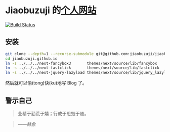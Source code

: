 # Jiaobuzuji 的[个人网站](https://jiaobuzuji.github.io)

[![Build Status](https://travis-ci.org/jiaobuzuji/jiaobuzuji.github.io.svg?branch=source)](https://travis-ci.org/jiaobuzuji/jiaobuzuji.github.io)

## 安装

```bash
git clone --depth=1 --recurse-submodule git@github.com:jiaobuzuji/jiaobuzuji.github.io
cd jiaobuzuji.github.io
ln -s ../../../next-fancybox3       themes/next/source/lib/fancybox
ln -s ../../../next-fastclick       themes/next/source/lib/fastclick
ln -s ../../../next-jquery-lazyload themes/next/source/lib/jquery_lazyload # NOTE It's jquery_lazyload !! Not jquery-lazyload
```

然后就可以愉(tong)快(ku)地写 Blog 了。

## 警示自己

> 业精于勤荒于嬉；行成于思毁于随。

> ——*韩愈*

